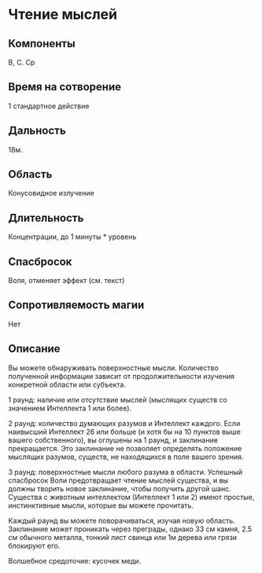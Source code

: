 # Чтение мыслей

## Компоненты
В, С. Ср

## Время на сотворение
1 стандартное действие

## Дальность
18м.

## Область
Конусовидное излучение

## Длительность
Концентрации, до 1 минуты * уровень

## Спасбросок
Воля, отменяет эффект (см. текст)

## Сопротивляемость магии
Нет

## Описание
Вы можете обнаруживать поверхностные мысли. Количество полученной информации зависит от продолжительности изучения конкретной области или субъекта.

1 раунд: наличие или отсутствие мыслей (мыслящих существ со значением Интеллекта 1 или более).

2 раунд: количество думающих разумов и Интеллект каждого. Если наивысший Интеллект 26 или больше (и хотя бы на 10 пунктов выше вашего собственного), вы оглушены на 1 раунд, и заклинание прекращается. Это заклинание не позволяет определять положение мыслящих разумов, существ, не находящихся в поле вашего зрения.

3 раунд: поверхностные мысли любого разума в области. Успешный спасбросок Воли предотвращает чтение мыслей существа, и вы должны творить новое заклинание, чтобы получить другой шанс. Существа с животным интеллектом (Интеллект 1 или 2) имеют простые, инстинктивные мысли, которые вы можете прочитать.

Каждый раунд вы можете поворачиваться, изучая новую область. Заклинание может проникать через преграды, однако 33 см камня, 2.5 см обычного металла, тонкий лист свинца или 1м дерева или грязи блокируют его.

Волшебное средоточие: кусочек меди.